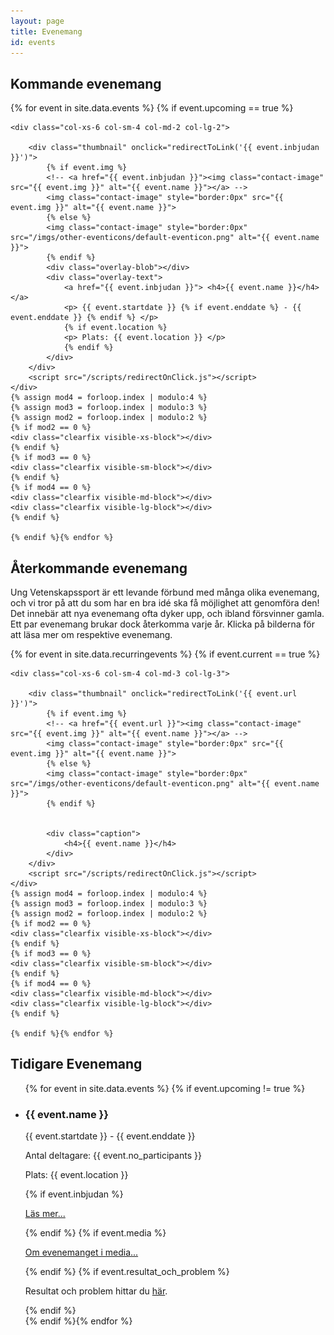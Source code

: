 ```yaml
---
layout: page
title: Evenemang
id: events
---
```


## Kommande evenemang
<!-- <ul>
{% for event in site.data.events %} {% if event.upcoming == true %}
<li>
    <h3> {{ event.name }} </h3>
    <p> {{ event.startdate }} {% if event.enddate %} - {{ event.enddate }} {% endif %} </p>
    {% if event.location %}
    <p> Plats: {{ event.location }} </p>
    {% endif %}
    {% if event.inbjudan %}
    <p><a href="{{ event.inbjudan }}" >Läs mer...</a></p>
    {% endif %}
</li>
{% endif %}{% endfor %}
</ul> -->

<!-- Make same kind of grid as below for upcoming event. -->
<div class="row">
    {% for event in site.data.events %} {% if event.upcoming == true %}

    <div class="col-xs-6 col-sm-4 col-md-2 col-lg-2">
    
        <div class="thumbnail" onclick="redirectToLink('{{ event.inbjudan }}')">
            {% if event.img %}
            <!-- <a href="{{ event.inbjudan }}"><img class="contact-image" src="{{ event.img }}" alt="{{ event.name }}"></a> -->
            <img class="contact-image" style="border:0px" src="{{ event.img }}" alt="{{ event.name }}">
            {% else %} 
            <img class="contact-image" style="border:0px" src="/imgs/other-eventicons/default-eventicon.png" alt="{{ event.name }}">
            {% endif %}
            <div class="overlay-blob"></div>
            <div class="overlay-text">
                <a href="{{ event.inbjudan }}"> <h4>{{ event.name }}</h4> </a>
                <p> {{ event.startdate }} {% if event.enddate %} - {{ event.enddate }} {% endif %} </p>
                {% if event.location %}
                <p> Plats: {{ event.location }} </p>
                {% endif %}
            </div>
        </div>
        <script src="/scripts/redirectOnClick.js"></script>
    </div>
    {% assign mod4 = forloop.index | modulo:4 %}
    {% assign mod3 = forloop.index | modulo:3 %}
    {% assign mod2 = forloop.index | modulo:2 %}
    {% if mod2 == 0 %}
    <div class="clearfix visible-xs-block"></div>
    {% endif %}
    {% if mod3 == 0 %}
    <div class="clearfix visible-sm-block"></div>
    {% endif %}
    {% if mod4 == 0 %}
    <div class="clearfix visible-md-block"></div>
    <div class="clearfix visible-lg-block"></div>
    {% endif %}

    {% endif %}{% endfor %}
</div>


## Återkommande evenemang
Ung Vetenskapssport är ett levande förbund med många olika evenemang, och vi tror på att du som har en bra idé ska få möjlighet att genomföra den! Det innebär att nya evenemang ofta dyker upp, och ibland försvinner gamla. Ett par evenemang brukar dock återkomma varje år. Klicka på bilderna för att läsa mer om respektive evenemang.

<!-- Idea: make it similar to styrelsen (grid) but an event-image and title only -->
<div class="row">
    {% for event in site.data.recurringevents %} {% if event.current == true %}

    <div class="col-xs-6 col-sm-4 col-md-3 col-lg-3">
    
        <div class="thumbnail" onclick="redirectToLink('{{ event.url }}')">
            {% if event.img %}
            <!-- <a href="{{ event.url }}"><img class="contact-image" src="{{ event.img }}" alt="{{ event.name }}"></a> -->
            <img class="contact-image" style="border:0px" src="{{ event.img }}" alt="{{ event.name }}">
            {% else %} 
            <img class="contact-image" style="border:0px" src="/imgs/other-eventicons/default-eventicon.png" alt="{{ event.name }}">
            {% endif %}


            <div class="caption">
                <h4>{{ event.name }}</h4>
            </div>
        </div>
        <script src="/scripts/redirectOnClick.js"></script>
    </div>
    {% assign mod4 = forloop.index | modulo:4 %}
    {% assign mod3 = forloop.index | modulo:3 %}
    {% assign mod2 = forloop.index | modulo:2 %}
    {% if mod2 == 0 %}
    <div class="clearfix visible-xs-block"></div>
    {% endif %}
    {% if mod3 == 0 %}
    <div class="clearfix visible-sm-block"></div>
    {% endif %}
    {% if mod4 == 0 %}
    <div class="clearfix visible-md-block"></div>
    <div class="clearfix visible-lg-block"></div>
    {% endif %}

    {% endif %}{% endfor %}
</div>


## Tidigare Evenemang
<ul>
{% for event in site.data.events %} {% if event.upcoming != true %}
<li>
    <h3> {{ event.name }} </h3>
    <p> {{ event.startdate }} - {{ event.enddate }} </p>
    <p> Antal deltagare: {{ event.no_participants }} </p>
    <p> Plats: {{ event.location }} </p>
    {% if event.inbjudan %}
    <p><a href="{{ event.inbjudan }}" >Läs mer...</a></p>
    {% endif %}
    {% if event.media %}
    <p><a href="{{ event.media }}" >Om evenemanget i media...</a></p>
    {% endif %}
    {% if event.resultat_och_problem %}
    <p> Resultat och problem hittar du <a href="{{ event.resultat_och_problem }}" >här</a>.</p>
    {% endif %}
</li>
{% endif %}{% endfor %}
</ul>